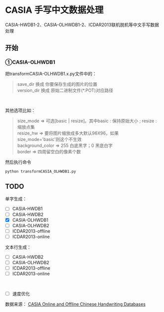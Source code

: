 # CASIA 手写中文数据处理
CASIA-HWDB1-2、CASIA-OLHWDB1-2、ICDAR2013联机脱机等中文手写数据处理

## 开始
### ①CASIA-OLHWDB1
把transformCASIA-OLHWDB1.x.py文件中的：<br/>
> save_dir 换成 你要保存生成的图片的位置<br/>
version_dir 换成 原始二进制文件(*.POT)对应路径
<br/>

其他选项比如：<br/>
> size_mode 		=> 可选[basic | resize]。其中basic : 保持原始大小 ; resize : 缩放点集<br/>
resize_hw 			=> 要将图片缩放成多大默认96X96，如果size_mode='basic'则这个不生效<br/>
background_color 	=> 255 白底黑字；0 黑底白字<br/>
border 				=> 四周留空白的像素个数<br/>

然后执行命令
```
python transformCASIA_OLHWDB1.py
```


## TODO
单字生成：
- [ ] CASIA-HWDB1
- [ ] CASIA-HWDB2
- [X] CASIA-OLHWDB1
- [ ] CASIA-OLHWDB2
- [ ] ICDAR2013-offline
- [ ] ICDAR2013-online

文本行生成：
- [ ] CASIA-HWDB2
- [ ] CASIA-OLHWDB2
- [ ] ICDAR2013-offline
- [ ] ICDAR2013-online

<br/>

- [ ] 速度优化

数据来源：
[CASIA Online and Offline Chinese Handwriting Databases](http://www.nlpr.ia.ac.cn/databases/handwriting/Home.html)